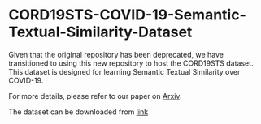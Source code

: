 # CORD19STS-COVID-19-Semantic-Textual-Similarity-Dataset

Given that the original repository has been deprecated, we have transitioned to using this new repository to host the CORD19STS dataset. This dataset is designed for learning Semantic Textual Similarity over COVID-19.

For more details, please refer to our paper on [Arxiv](https://arxiv.org/pdf/2007.02461.pdf).

The dataset can be downloaded from [link](https://drive.google.com/drive/u/0/folders/16lH0RsYgp324BsXk7RAx3gosnn76f4T3)
